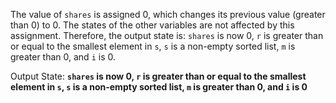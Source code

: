 The value of `shares` is assigned 0, which changes its previous value (greater than 0) to 0. The states of the other variables are not affected by this assignment. Therefore, the output state is: `shares` is now 0, `r` is greater than or equal to the smallest element in `s`, `s` is a non-empty sorted list, `m` is greater than 0, and `i` is 0.

Output State: **`shares` is now 0, `r` is greater than or equal to the smallest element in `s`, `s` is a non-empty sorted list, `m` is greater than 0, and `i` is 0**